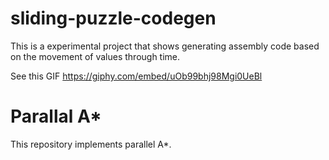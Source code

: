 # sliding-puzzle-codegen

This is a experimental project that shows generating assembly code based on the movement of values through time.

See this GIF https://giphy.com/embed/uOb99bhj98Mgi0UeBl

# Parallal A*

This repository implements parallel A*.
